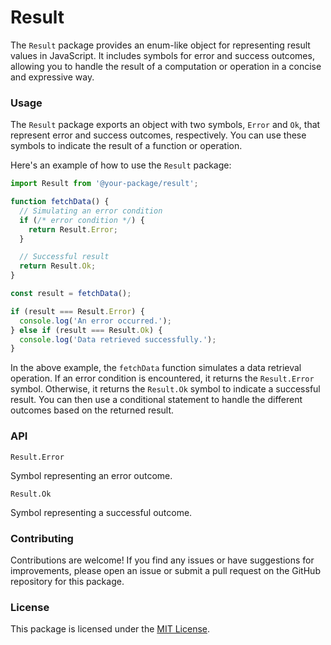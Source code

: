 # Result

The `Result` package provides an enum-like object for representing result values in JavaScript. It includes symbols for error and success outcomes, allowing you to handle the result of a computation or operation in a concise and expressive way.

### Usage

The `Result` package exports an object with two symbols, `Error` and `Ok`, that represent error and success outcomes, respectively. You can use these symbols to indicate the result of a function or operation.

Here's an example of how to use the `Result` package:

```js
import Result from '@your-package/result';

function fetchData() {
  // Simulating an error condition
  if (/* error condition */) {
    return Result.Error;
  }

  // Successful result
  return Result.Ok;
}

const result = fetchData();

if (result === Result.Error) {
  console.log('An error occurred.');
} else if (result === Result.Ok) {
  console.log('Data retrieved successfully.');
}
```

In the above example, the `fetchData` function simulates a data retrieval operation. If an error condition is encountered, it returns the `Result.Error` symbol. Otherwise, it returns the `Result.Ok` symbol to indicate a successful result. You can then use a conditional statement to handle the different outcomes based on the returned result.

### API

`Result.Error`

Symbol representing an error outcome.

`Result.Ok`

Symbol representing a successful outcome.

### Contributing

Contributions are welcome! If you find any issues or have suggestions for improvements, please open an issue or submit a pull request on the GitHub repository for this package.

### License

This package is licensed under the [MIT License](https://opensource.org/licenses/MIT).
